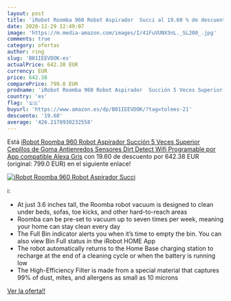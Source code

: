 ```yaml
---
layout: post
title: 'iRobot Roomba 960 Robot Aspirador  Succi al 19.60 % de descuento'
date: 2020-12-29 12:49:07
image: 'https://m.media-amazon.com/images/I/41FuVUNX3nL._SL200_.jpg'
comments: true
category: ofertas
author: ring
slug: 'B01IEEVDOK-es'
actualPrice: 642.38 EUR
currency: EUR
price: 642.38
comparePrice: 799.0 EUR
prodname: 'iRobot Roomba 960 Robot Aspirador  Succión 5 Veces Superior  Cepillos de Goma Antienredos  Sensores Dirt Detect  Wifi  Programable por App  compatible Alexa  Gris'
country: 'es'
flag: '🇪🇸'
buyurl: 'https://www.amazon.es/dp/B01IEEVDOK/?tag=tolees-21'
descuento: '19.60'
average: '426.2170930232558'
---
```


Está [iRobot Roomba 960 Robot Aspirador  Succión 5 Veces Superior  Cepillos de Goma Antienredos  Sensores Dirt Detect  Wifi  Programable por App  compatible Alexa  Gris](https://www.amazon.es/dp/B01IEEVDOK/?tag=tolees-21) con 19.60 de descuento por 642.38 EUR (original: 799.0 EUR) en el siguiente enlace!

[![iRobot Roomba 960 Robot Aspirador  Succi](https://m.media-amazon.com/images/I/41FuVUNX3nL._SL200_.jpg)](https://www.amazon.es/dp/B01IEEVDOK/?tag=tolees-21)

ℹ️:

- At just 3.6 inches tall, the Roomba robot vacuum is designed to clean under beds, sofas, toe kicks, and other hard-to-reach areas
- Roomba can be pre-set to vacuum up to seven times per week, meaning your home can stay clean every day
- The Full Bin indicator alerts you when it’s time to empty the bin. You can also view Bin Full status in the iRobot HOME App
- The robot automatically returns to the Home Base charging station to recharge at the end of a cleaning cycle or when the battery is running low
- The High-Efficiency Filter is made from a special material that captures 99% of dust, mites, and allergens as small as 10 microns

[Ver la oferta!!](https://www.amazon.es/dp/B01IEEVDOK/?tag=tolees-21)
